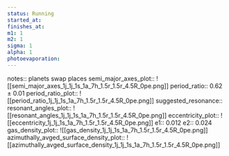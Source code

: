 ```yaml
---
status: Running
started_at: 
finishes_at: 
m1: 1
m2: 1
sigma: 1
alpha: 1
photoevaporation: 
---
```


notes:: planets swap places
semi_major_axes_plot:: ![[semi_major_axes_1j_1j_1s_1a_7h_1.5r_1.5r_4.5R_0pe.png]]
period_ratio:: 0.62 ± 0.01
period_ratio_plot:: ![[period_ratio_1j_1j_1s_1a_7h_1.5r_1.5r_4.5R_0pe.png]]
suggested_resonance:: 
resonant_angles_plot:: ![[resonant_angles_1j_1j_1s_1a_7h_1.5r_1.5r_4.5R_0pe.png]]
eccentricity_plot:: ![[eccentricity_1j_1j_1s_1a_7h_1.5r_1.5r_4.5R_0pe.png]]
e1:: 0.012
e2:: 0.024
gas_density_plot:: ![[gas_density_1j_1j_1s_1a_7h_1.5r_1.5r_4.5R_0pe.png]]
azimuthally_avged_surface_density_plot:: ![[azimuthally_avged_surface_density_1j_1j_1s_1a_7h_1.5r_1.5r_4.5R_0pe.png]]
